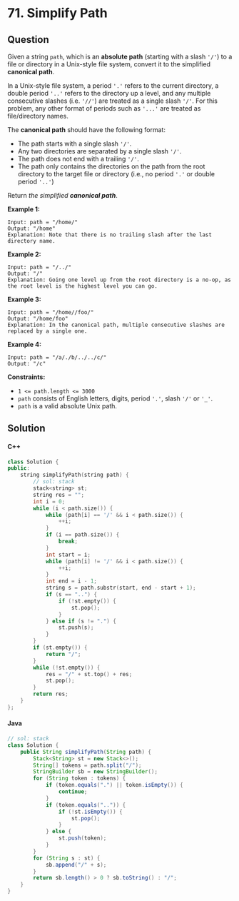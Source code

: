 # 71. Simplify Path

## Question

Given a string `path`, which is an **absolute path** (starting with a slash `'/'`) to a file or directory in a Unix-style file system, convert it to the simplified **canonical path**.

In a Unix-style file system, a period `'.'` refers to the current directory, a double period `'..'` refers to the directory up a level, and any multiple consecutive slashes (i.e. `'//'`) are treated as a single slash `'/'`. For this problem, any other format of periods such as `'...'` are treated as file/directory names.

The **canonical path** should have the following format:

* The path starts with a single slash `'/'`.
* Any two directories are separated by a single slash `'/'`.
* The path does not end with a trailing `'/'`.
* The path only contains the directories on the path from the root directory to the target file or directory (i.e., no period `'.'` or double period `'..'`)

Return _the simplified **canonical path**_.

**Example 1:**

```
Input: path = "/home/"
Output: "/home"
Explanation: Note that there is no trailing slash after the last directory name.
```

**Example 2:**

```
Input: path = "/../"
Output: "/"
Explanation: Going one level up from the root directory is a no-op, as the root level is the highest level you can go.
```

**Example 3:**

```
Input: path = "/home//foo/"
Output: "/home/foo"
Explanation: In the canonical path, multiple consecutive slashes are replaced by a single one.
```

**Example 4:**

```
Input: path = "/a/./b/../../c/"
Output: "/c"
```

**Constraints:**

* `1 <= path.length <= 3000`
* `path` consists of English letters, digits, period `'.'`, slash `'/'` or `'_'`.
* `path` is a valid absolute Unix path.

## Solution

#### C++

```cpp
class Solution {
public:
    string simplifyPath(string path) {
        // sol: stack
        stack<string> st;
        string res = "";
        int i = 0;
        while (i < path.size()) {
            while (path[i] == '/' && i < path.size()) {
                ++i;
            }
            if (i == path.size()) {
                break;
            }
            int start = i;
            while (path[i] != '/' && i < path.size()) {
                ++i;
            }
            int end = i - 1;
            string s = path.substr(start, end - start + 1);
            if (s == "..") {
                if (!st.empty()) {
                    st.pop();
                }
            } else if (s != ".") {
                st.push(s);
            }
        }
        if (st.empty()) {
            return "/";
        }
        while (!st.empty()) {
            res = "/" + st.top() + res;
            st.pop();
        }
        return res;
    }
};
```

#### Java

```java
// sol: stack
class Solution {
    public String simplifyPath(String path) {
        Stack<String> st = new Stack<>();
        String[] tokens = path.split("/");
        StringBuilder sb = new StringBuilder();
        for (String token : tokens) {
            if (token.equals(".") || token.isEmpty()) {
                continue;
            }
            if (token.equals("..")) {
                if (!st.isEmpty()) {
                    st.pop();
                }
            } else {
                st.push(token);
            }
        }
        for (String s : st) {
            sb.append("/" + s);
        }
        return sb.length() > 0 ? sb.toString() : "/";
    }
}
```
